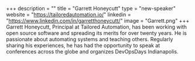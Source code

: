 +++
description = ""
title = "Garrett Honeycutt"
type = "new-speaker"
website = "https://tailoredautomation.io/"
linkedin = "https://www.linkedin.com/in/garretthoneycutt/"
image = "Garrett.png"
+++
Garrett Honeycutt, Principal at Tailored Automation, has been working with open source software and spreading its merits for over twenty years. He is passionate about automating systems and teaching others. Regularly sharing his experiences, he has had the opportunity to speak at conferences across the globe and organizes DevOpsDays Indianapolis.